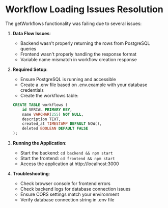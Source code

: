 # Workflow Loading Issues Resolution

The getWorkflows functionality was failing due to several issues:

1. **Data Flow Issues**:
   - Backend wasn't properly returning the rows from PostgreSQL queries
   - Frontend wasn't properly handling the response format
   - Variable name mismatch in workflow creation response

2. **Required Setup**:
   - Ensure PostgreSQL is running and accessible
   - Create a .env file based on .env.example with your database credentials
   - Create the workflows table:
   ```sql
   CREATE TABLE workflows (
       id SERIAL PRIMARY KEY,
       name VARCHAR(255) NOT NULL,
       description TEXT,
       created_at TIMESTAMP DEFAULT NOW(),
       deleted BOOLEAN DEFAULT FALSE
   );
   ```

3. **Running the Application**:
   - Start the backend: `cd backend && npm start`
   - Start the frontend: `cd frontend && npm start`
   - Access the application at http://localhost:3000

4. **Troubleshooting**:
   - Check browser console for frontend errors
   - Check backend logs for database connection issues
   - Ensure CORS settings match your environment
   - Verify database connection string in .env file